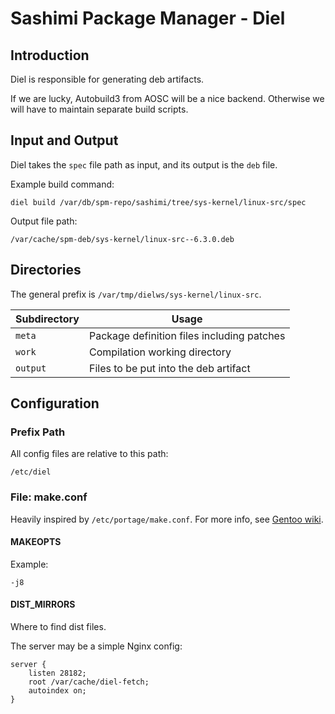 # Sashimi Package Manager - Diel


## Introduction

Diel is responsible for generating deb artifacts.

If we are lucky, Autobuild3 from AOSC will be a nice backend.
Otherwise we will have to maintain separate build scripts.



## Input and Output

Diel takes the `spec` file path as input,
and its output is the `deb` file.

Example build command:

```
diel build /var/db/spm-repo/sashimi/tree/sys-kernel/linux-src/spec
```

Output file path:

```
/var/cache/spm-deb/sys-kernel/linux-src--6.3.0.deb
```



## Directories

The general prefix is `/var/tmp/dielws/sys-kernel/linux-src`.

| Subdirectory | Usage                                      |
| ------------ | ------------------------------------------ |
| `meta`       | Package definition files including patches |
| `work`       | Compilation working directory              |
| `output`     | Files to be put into the deb artifact      |




## Configuration

### Prefix Path

All config files are relative to this path:

```
/etc/diel
```






### File: make.conf

Heavily inspired by `/etc/portage/make.conf`.
For more info, see [Gentoo wiki](https://wiki.gentoo.org/wiki//etc/portage/make.conf).


#### MAKEOPTS

Example:

```
-j8
```


#### DIST_MIRRORS

Where to find dist files.

The server may be a simple Nginx config:

```
server {
    listen 28182;
    root /var/cache/diel-fetch;
    autoindex on;
}
```
